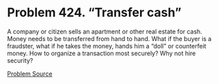 # Problem 424. “Transfer cash”

A company or citizen sells an apartment or other real estate for cash. Money needs to be transferred from hand to hand. What if the buyer is a fraudster, what if he takes the money, hands him a “doll” or counterfeit money. How to organize a transaction most securely? Why not hire security?

[Problem Source](https://www.trizland.ru/tasks/1347/)